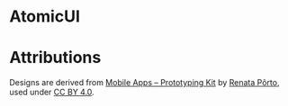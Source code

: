 # AtomicUI

# Attributions
Designs are derived from [Mobile Apps – Prototyping Kit](https://www.figma.com/community/file/1129468881607079432) by [Renata Pôrto](https://www.figma.com/@renataporto), used under [CC BY 4.0](https://creativecommons.org/licenses/by/4.0/).
